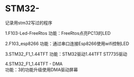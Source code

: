 # STM32-
记录用stm32写过的程序

1.F103-Led-FreeRtos
  功能：FreeRtos点亮PC13的LED

2.F103_esp8266
  功能：通过串口连接Esp8266使用wifi控制LED

3.STM32_F1_1.44TFT
  功能：STM32驱动1.44TFT  ST7735驱动

4.STM32_F1_1.44TFT - DMA   
  功能：3的功能升级使用DMA驱动屏幕

